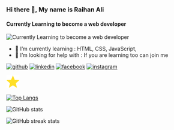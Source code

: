 ### Hi there 👋, My name is Raihan Ali
#### Currently Learning to become a web developer
![Currently Learning to become a web developer](https://unsplash.com/photos/person-writing-on-white-paper-Kl1gC0ve620)


- 🌱 I’m currently learning : HTML, CSS, JavaScript,  
- 🤔 I’m looking for help with : If you are learning too can join me 


[<img src='https://cdn.jsdelivr.net/npm/simple-icons@3.0.1/icons/github.svg' alt='github' height='40'>](https://github.com/RaihanDrDevs)  [<img src='https://cdn.jsdelivr.net/npm/simple-icons@3.0.1/icons/linkedin.svg' alt='linkedin' height='40'>](https://www.linkedin.com/in/RaihanDrDevs/)  [<img src='https://cdn.jsdelivr.net/npm/simple-icons@3.0.1/icons/facebook.svg' alt='facebook' height='40'>](https://www.facebook.com/RaihanDrDevs)  [<img src='https://cdn.jsdelivr.net/npm/simple-icons@3.0.1/icons/instagram.svg' alt='instagram' height='40'>](https://www.instagram.com/RaihanDrDevs/)  

<a href='https://stars.github.com/'><img src='https://raw.githubusercontent.com/acervenky/animated-github-badges/master/assets/starbadge.gif' width='35' height='35'></a> 

[![Top Langs](https://github-readme-stats.vercel.app/api/top-langs/?username=RaihanDrDevs)](https://github.com/anuraghazra/github-readme-stats)

![GitHub stats](https://github-readme-stats.vercel.app/api?username=RaihanDrDevs&show_icons=true&count_private=true)  

![GitHub streak stats](https://streak-stats.demolab.com/?user=RaihanDrDevs)  

